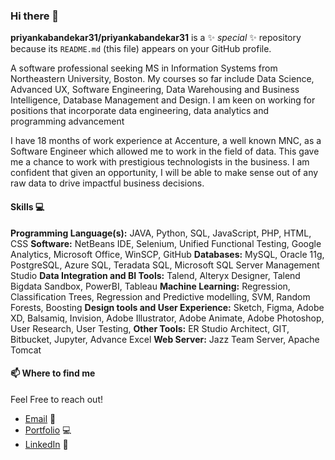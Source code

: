 ### Hi there 👋


**priyankabandekar31/priyankabandekar31** is a ✨ _special_ ✨ repository because its `README.md` (this file) appears on your GitHub profile.

A software professional seeking MS in Information Systems from Northeastern University, Boston. My courses so far include Data Science, Advanced UX, Software Engineering, Data Warehousing and Business Intelligence, Database Management and Design. I am keen on working for positions that incorporate data engineering, data analytics and programming advancement

I have 18 months of work experience at Accenture, a well known MNC, as a Software Engineer which allowed me to work in the field of data. This gave me a chance to work with prestigious technologists in the business. I am confident that given an opportunity, I will be able to make sense out of any raw data to drive impactful business decisions.


#### Skills 💻

**Programming Language(s):** JAVA, Python, SQL, JavaScript, PHP, HTML, CSS
**Software:** NetBeans IDE, Selenium, Unified Functional Testing, Google Analytics, Microsoft Office, WinSCP, GitHub
**Databases:** MySQL, Oracle 11g, PostgreSQL, Azure SQL, Teradata SQL, Microsoft SQL Server Management Studio
**Data Integration and BI Tools:** Talend, Alteryx Designer, Talend Bigdata Sandbox, PowerBI, Tableau
**Machine Learning:** Regression, Classification Trees, Regression and Predictive modelling, SVM, Random Forests, Boosting
**Design tools and User Experience:** Sketch, Figma, Adobe XD, Balsamiq, Invision, Adobe Illustrator, Adobe Animate, Adobe Photoshop, User Research, User Testing,
**Other Tools:** ER Studio Architect, GIT, Bitbucket, Jupyter, Advance Excel
**Web Server:** Jazz Team Server, Apache Tomcat


#### 📫 Where to find me

Feel Free to reach out!

* <a href="bandekar.pr@northeastern.edu">Email</a> 💌
* <a href="https://www.priyankabandekar.com/">Portfolio</a> 💻
* <a href="https://www.linkedin.com/in/priyankabandekar31/">LinkedIn</a> 💼

<!--
Here are some ideas to get you started:

- 🔭 I’m currently working on ...
- 🌱 I’m currently learning ...
- 👯 I’m looking to collaborate on ...
- 🤔 I’m looking for help with ...
- 💬 Ask me about ...
- 📫 How to reach me: ...
- 😄 Pronouns: ...
- ⚡ Fun fact: ...
-->

